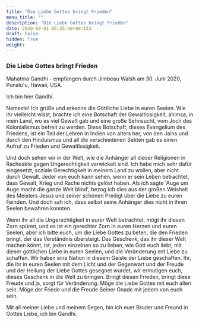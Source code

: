 ```yaml
---
title: "Die Liebe Gottes bringt Frieden"
menu_title: ""
description: "Die Liebe Gottes bringt Frieden"
date: 2020-08-01 06:25:48+00:153
draft: False
hidden: True
weight:
---
```

### Die Liebe Gottes bringt Frieden

Mahatma Gandhi - empfangen durch Jimbeau Walsh am 30. Juni 2020, Punalu'u, Hawaii, USA.

Ich bin hier Gandhi.

Namaste! Ich grüße und erkenne die Göttliche Liebe in euren Seelen. Wie ihr vielleicht wisst, brachte ich eine Botschaft der Gewaltlosigkeit, ahimsa, in mein Land, wo es viel Gewalt gab und eine große Sehnsucht, vom Joch des Kolonialismus befreit zu werden. Diese Botschaft, dieses Evangelium des Friedens, ist ein Teil der Lehren in Indien von alters her, von den Jains und durch den Hinduismus und all die verschiedenen Sekten gab es einen Aufruf zu Frieden und Gewaltlosigkeit.

Und doch sehen wir in der Welt, wie die Anhänger all dieser Religionen in Racheakte gegen Ungerechtigkeit verwickelt sind. Ich habe mich sehr dafür eingesetzt, soziale Gerechtigkeit in meinem Land zu wollen, aber nicht durch Gewalt. Jeder von euch kann sehen, wenn er sein Leben betrachtet, dass Gewalt, Krieg und Rache nichts gelöst haben. Als ich sagte 'Auge um Auge macht die ganze Welt blind', bezog ich dies aus der großen Weisheit des Meisters Jesus und seiner schönen Predigt über die Liebe zu euren Feinden. Und doch sah ich, dass selbst seine Anhänger dies nicht in ihren Seelen bewahren konnten.

Wenn ihr all die Ungerechtigkeit in eurer Welt betrachtet, mögt ihr diesen Zorn spüren, und es ist ein gerechter Zorn in euren Herzen und euren Seelen, aber ich bitte euch, um die Liebe Gottes zu beten, die den Frieden bringt, der das Verständnis übersteigt. Das Geschenk, das ihr dieser Welt machen könnt, ist, jeden einzelnen so zu lieben, wie Gott euch liebt, mit dieser göttlichen Liebe in euren Seelen, und die Veränderung mit Liebe zu schaffen. Wir haben eine Nation in diesem Geiste der Liebe geschaffen. Ihr, die ihr in euren Seelen mit dem Licht und der Gegenwart und der Freude und der Heilung der Liebe Gottes gesegnet wurdet, wir ermutigen euch, dieses Geschenk in die Welt zu bringen. Bringt diesen Frieden, bringt diese Freude und ja, sorgt für Veränderung. Möge die Liebe Gottes mit euch allen sein. Möge der Friede und die Freude Seiner Gnade mit jedem von euch sein.

Mit all meiner Liebe und meinem Segen, bin ich euer Bruder und Freund in Gottes Liebe, ich bin Gandhi.
